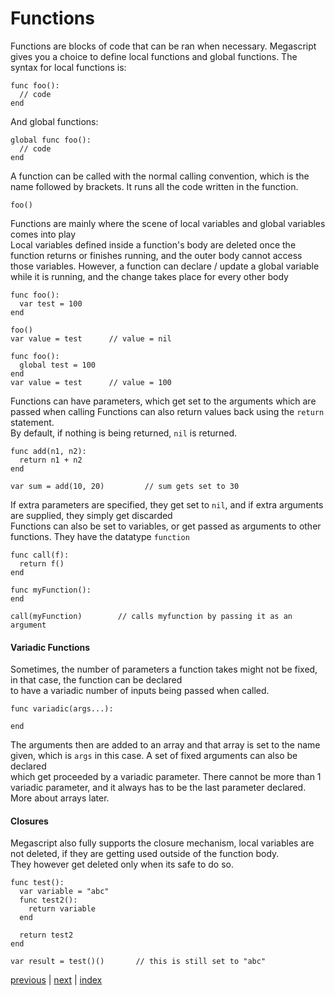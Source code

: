 <h1>Functions</h1>

Functions are blocks of code that can be ran when necessary. 
Megascript gives you a choice to define local functions and global functions.
The syntax for local functions is:
```
func foo():
  // code
end
```
And global functions:
```
global func foo():
  // code
end
```
A function can be called with the normal calling convention, which is the name followed by brackets. It runs all the code written in the function.
```
foo()
```
Functions are mainly where the scene of local variables and global variables comes into play<br>
Local variables defined inside a function's body are deleted once the function returns or finishes running, and the outer body cannot access those variables.
However, a function can declare / update a global variable while it is running, and the change takes place for every other body
```
func foo():
  var test = 100
end 

foo()
var value = test      // value = nil
```
```
func foo():
  global test = 100
end
var value = test      // value = 100
```
Functions can have parameters, which get set to the arguments which are passed when calling
Functions can also return values back using the `return` statement.<br>
By default, if nothing is being returned, `nil` is returned.
```
func add(n1, n2):
  return n1 + n2
end

var sum = add(10, 20)         // sum gets set to 30
```
If extra parameters are specified, they get set to `nil`, and if extra arguments are supplied, they simply get discarded<br>
Functions can also be set to variables, or get passed as arguments to other functions. They have the datatype `function`
```
func call(f):
  return f()
end 

func myFunction():
end 

call(myFunction)        // calls myfunction by passing it as an argument
```
<h4>Variadic Functions</h4>

Sometimes, the number of parameters a function takes might not be fixed, in that case, the function can be declared<br>
to have a variadic number of inputs being passed when called.
```
func variadic(args...):

end
```
The arguments then are added to an array and that array is set to the name given, which is `args` in this case. A set of fixed arguments can also be declared <br>
which get proceeded by a variadic parameter. There cannot be more than 1 variadic parameter, and it always has to be the last parameter declared.<br>
More about arrays later.

<h4>Closures</h4>

Megascript also fully supports the closure mechanism, local variables are not deleted, if they are getting used outside of the function body.<br>
They however get deleted only when its safe to do so.
```
func test():
  var variable = "abc"
  func test2():
    return variable
  end
  
  return test2
end

var result = test()()       // this is still set to "abc"
```

[previous](/docs/variables.md) | [next](/docs/arrays.md) | [index](/docs/documentation.md)
